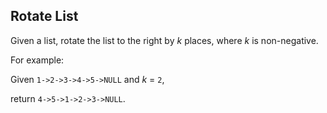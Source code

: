 ## Rotate List

Given a list, rotate the list to the right by *k* places, where *k* is non-negative.

For example:

Given `1->2->3->4->5->NULL` and *k* = `2`,

return `4->5->1->2->3->NULL`.
